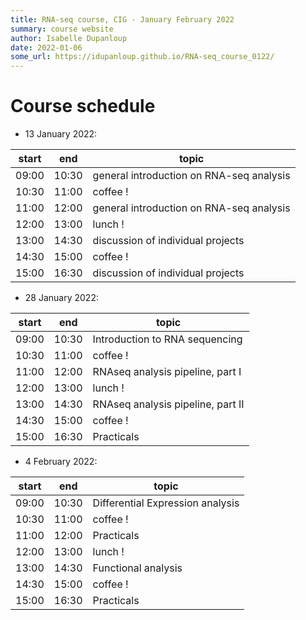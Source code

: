 ```yaml
---
title: RNA-seq course, CIG - January February 2022
summary: course website
author: Isabelle Dupanloup
date: 2022-01-06
some_url: https://idupanloup.github.io/RNA-seq_course_0122/
---
```


# Course schedule

- 13 January 2022: 

| start 	| end   	| topic   	|
|-------	|-------	|---------	|
| 09:00 	| 10:30 	| general introduction on RNA-seq analysis 	|
| 10:30 	| 11:00 	| coffee ! 	|
| 11:00 	| 12:00 	| general introduction on RNA-seq analysis 	|
| 12:00 	| 13:00 	| lunch !  	|
| 13:00 	| 14:30 	| discussion of individual projects 	|
| 14:30 	| 15:00 	| coffee ! 	|
| 15:00 	| 16:30 	| discussion of individual projects 	|

- 28 January 2022: 

| start 	| end   	| topic   	|
|-------	|-------	|---------	|
| 09:00 	| 10:30 	| Introduction to RNA sequencing 	|
| 10:30 	| 11:00 	| coffee ! 	|
| 11:00 	| 12:00 	| RNAseq analysis pipeline, part I 	|
| 12:00 	| 13:00 	| lunch !  	|
| 13:00 	| 14:30 	| RNAseq analysis pipeline, part II 	|
| 14:30 	| 15:00 	| coffee ! 	|
| 15:00 	| 16:30 	| Practicals 	|

- 4 February 2022: 

| start 	| end   	| topic   	|
|-------	|-------	|---------	|
| 09:00 	| 10:30 	| Differential Expression analysis 	|
| 10:30 	| 11:00 	| coffee ! 	|
| 11:00 	| 12:00 	| Practicals 	|
| 12:00 	| 13:00 	| lunch !  	|
| 13:00 	| 14:30 	| Functional analysis 	|
| 14:30 	| 15:00 	| coffee ! 	|
| 15:00 	| 16:30 	| Practicals 	|


